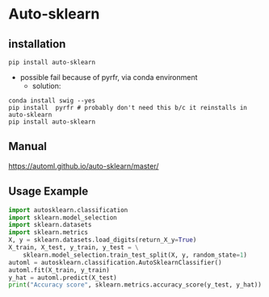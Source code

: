 # Auto-sklearn

## installation
```
pip install auto-sklearn
```
- possible fail because of pyrfr, via conda environment
    - solution:
```
conda install swig --yes
pip install  pyrfr # probably don't need this b/c it reinstalls in auto-sklearn
pip install auto-sklearn
```
## Manual
https://automl.github.io/auto-sklearn/master/

## Usage Example
```python
import autosklearn.classification
import sklearn.model_selection
import sklearn.datasets
import sklearn.metrics
X, y = sklearn.datasets.load_digits(return_X_y=True)
X_train, X_test, y_train, y_test = \
    sklearn.model_selection.train_test_split(X, y, random_state=1)
automl = autosklearn.classification.AutoSklearnClassifier()
automl.fit(X_train, y_train)
y_hat = automl.predict(X_test)
print("Accuracy score", sklearn.metrics.accuracy_score(y_test, y_hat))
```
